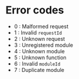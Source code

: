 # Error codes

- 0 : Malformed request
- 1 : Invalid `requestId`
- 2 : Unknown request
- 3 : Unregistered module
- 4 : Unknown module
- 5 : Unknown function
- 6 : Invalid `moduleId`
- 7 : Duplicate module